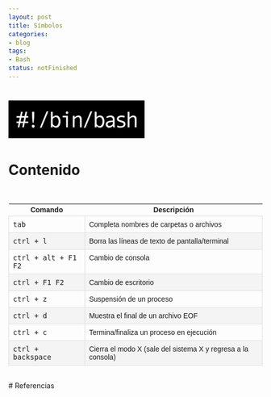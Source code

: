 ```yaml
---
layout: post
title: Símbolos
categories:
- blog
tags:
- Bash
status: notFinished
---
```



<!-- Estilo CSS del post-->
<style>
table {
    font-family: arial, sans-serif;
    border-collapse: collapse;
    width: 100%;
}

td {
  vertical-align: baseline;
    border: 1px solid #dddddd;
    text-align: left;
    padding: 8px;
}

th {
    text-align: center;
}

th:first-child {
    text-align: center;
    width: 30%;
}

tr:nth-child(even) {
    background-color: rgba(238, 238, 238, 0.57);
}

td:first-child {
   font-family: 'Inconsolata', monospace;
}

table h1 {
  font-size: 2em;
  font-weight: normal;
  color: #000;
}

h2 {
  font-size: 1.5em;
  font-weight: normal;
}

h3 {
  font-size: 1.17em;
  font-weight: normal;
}

h4 {
  font-size: 1.00em;
  font-weight: normal;
}

h5 {
  font-size: 0.83em;
  font-weight: normal;
}

h6 {
  font-size: 0.67em;
  font-weight: normal;
}
</style>

<!-- Imagen Markdown -->
# <img src="./../static/bash.png" alt="Drawing" style="width: 270px;"/>


<!-- Contenido post -->
# Contenido

<br>

| Comando  |	Descripción |
| -- | -- |
| tab       | 	Completa nombres de carpetas o archivos |
| ctrl + l  | 	Borra las líneas de texto de pantalla/terminal |
| ctrl + alt + F1 F2 | 	Cambio de consola |
| ctrl + F1 F2 | 	Cambio de escritorio |
| ctrl + z  |	Suspensión de un proceso |
| ctrl + d  |	Muestra el final de un archivo EOF |
| ctrl + c  | 	Termina/finaliza un proceso en ejecución |
| ctrl + backspace | 	Cierra el modo X (sale del sistema X y regresa a la consola) |

<br>
# Referencias